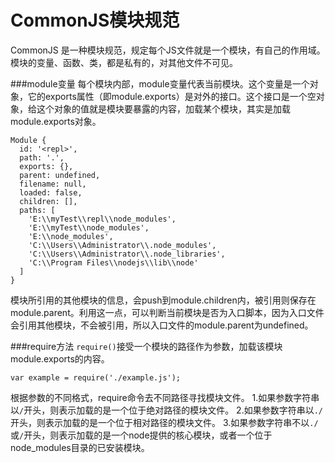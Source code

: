 CommonJS模块规范
===
CommonJS 是一种模块规范，规定每个JS文件就是一个模块，有自己的作用域。模块的变量、函数、类，都是私有的，对其他文件不可见。


###module变量
每个模块内部，module变量代表当前模块。这个变量是一个对象，它的exports属性（即module.exports）是对外的接口。这个接口是一个空对象，给这个对象的值就是模块要暴露的内容，加载某个模块，其实是加载module.exports对象。
```
Module {
  id: '<repl>',
  path: '.',
  exports: {},
  parent: undefined,
  filename: null,
  loaded: false,
  children: [],
  paths: [
    'E:\\myTest\\repl\\node_modules',
    'E:\\myTest\\node_modules',
    'E:\\node_modules',
    'C:\\Users\\Administrator\\.node_modules',
    'C:\\Users\\Administrator\\.node_libraries',
    'C:\\Program Files\\nodejs\\lib\\node'
  ]
}
```
模块所引用的其他模块的信息，会push到module.children内，被引用则保存在module.parent。利用这一点，可以判断当前模块是否为入口脚本，因为入口文件会引用其他模块，不会被引用，所以入口文件的module.parent为undefined。

###require方法
``require()``接受一个模块的路径作为参数，加载该模块module.exports的内容。
```
var example = require('./example.js');
```
根据参数的不同格式，require命令去不同路径寻找模块文件。
1.如果参数字符串以``/``开头，则表示加载的是一个位于绝对路径的模块文件。
2.如果参数字符串以``./``开头，则表示加载的是一个位于相对路径的模块文件。
3.如果参数字符串不以``./``或``/``开头，则表示加载的是一个node提供的核心模块，或者一个位于node_modules目录的已安装模块。


